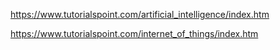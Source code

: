 https://www.tutorialspoint.com/artificial_intelligence/index.htm


https://www.tutorialspoint.com/internet_of_things/index.htm


